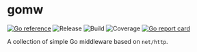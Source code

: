 # gomw

[![Go reference](https://pkg.go.dev/badge/github.com/christowolf/gomw.svg)](https://pkg.go.dev/github.com/christowolf/gomw)
![Release](https://img.shields.io/github/v/release/ChristoWolf/gomw)
![Build](https://img.shields.io/github/workflow/status/ChristoWolf/gomw/Go/main)
![Coverage](https://img.shields.io/codecov/c/github/ChristoWolf/gomw)
[![Go report card](https://goreportcard.com/badge/github.com/ChristoWolf/gomw)](https://goreportcard.com/report/github.com/ChristoWolf/gomw)

A collection of simple Go middleware based on `net/http`.
